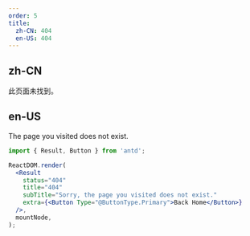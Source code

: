 ```yaml
---
order: 5
title:
  zh-CN: 404
  en-US: 404
---
```


## zh-CN

此页面未找到。

## en-US

The page you visited does not exist.

```jsx
import { Result, Button } from 'antd';

ReactDOM.render(
  <Result
    status="404"
    title="404"
    subTitle="Sorry, the page you visited does not exist."
    extra={<Button Type="@ButtonType.Primary">Back Home</Button>}
  />,
  mountNode,
);
```
